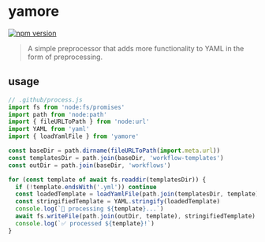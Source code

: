 # yamore

[![npm version](https://badge.fury.io/js/yamore.svg)](https://npmjs.com/package/yamore)

> A simple preprocessor that adds more functionality to YAML in the form of preprocessing.

## usage

```js
// .github/process.js
import fs from 'node:fs/promises'
import path from 'node:path'
import { fileURLToPath } from 'node:url'
import YAML from 'yaml'
import { loadYamlFile } from 'yamore'

const baseDir = path.dirname(fileURLToPath(import.meta.url))
const templatesDir = path.join(baseDir, 'workflow-templates')
const outDir = path.join(baseDir, 'workflows')

for (const template of await fs.readdir(templatesDir)) {
  if (!template.endsWith('.yml')) continue
  const loadedTemplate = loadYamlFile(path.join(templatesDir, template))
  const stringifiedTemplate = YAML.stringify(loadedTemplate)
  console.log(`🤔 processing ${template}...`)
  await fs.writeFile(path.join(outDir, template), stringifiedTemplate)
  console.log(`✅ processed ${template}!`)
}
```
